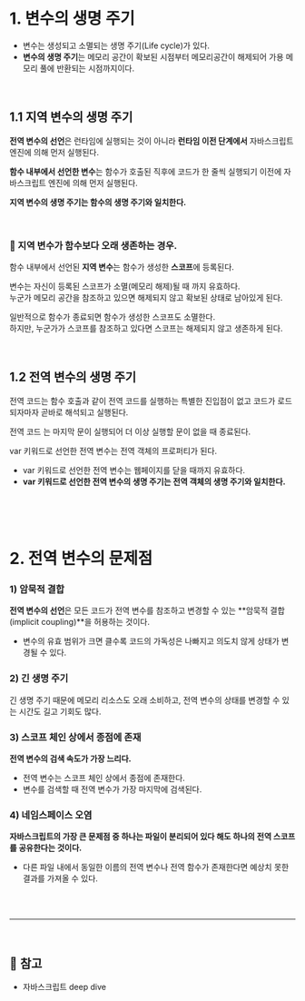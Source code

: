 # 1. 변수의 생명 주기

-   변수는 생성되고 소멸되는 생명 주기(Life cycle)가 있다.
-   **변수의 생명 주기**는 메모리 공간이 확보된 시점부터 메모리공간이 해제되어 가용 메모리 풀에 반환되는 시점까지이다.

<br/>

## 1.1 지역 변수의 생명 주기

**전역 변수의 선언**은 런타임에 실행되는 것이 아니라 **런타임 이전 단계에서** 자바스크립트 엔진에 의해 먼저 실행된다.

**함수 내부에서 선언한 변수**는 함수가 호출된 직후에 코드가 한 줄씩 실행되기 이전에 자바스크립트 엔진에 의해 먼저 실행된다.

**지역 변수의 생명 주기는 함수의 생명 주기와 일치한다.**

<br/>

### **📌 지역 변수가 함수보다 오래 생존하는 경우.**

함수 내부에서 선언된 **지역 변수**는 함수가 생성한 **스코프**에 등록된다.<br/>

변수는 자신이 등록된 스코프가 소멸(메모리 해제)될 때 까지 유효하다.<br/>
누군가 메모리 공간을 참조하고 있으면 해제되지 않고 확보된 상태로 남아있게 된다.

일반적으로 함수가 종료되면 함수가 생성한 스코프도 소멸한다. <br/>
하지만, 누군가가 스코프를 참조하고 있다면 스코프는 해제되지 않고 생존하게 된다.

<br/>

## 1.2 전역 변수의 생명 주기

전역 코드는 함수 호출과 같이 전역 코드를 실행하는 특별한 진입점이 없고 코드가 로드되자마자 곧바로 해석되고 실행된다.

전역 코드 는 마지막 문이 실행되어 더 이상 실행할 문이 없을 때 종료된다.

var 키워드로 선언한 전역 변수는 전역 객체의 프로퍼티가 된다.

-   var 키워드로 선언한 전역 변수는 웹페이지를 닫을 때까지 유효하다.
-   **var 키워드로 선언한 전역 변수의 생명 주기는 전역 객체의 생명 주기와 일치한다.**

<br/><br/><br/>

# 2. 전역 변수의 문제점</span>

### 1) 암묵적 결합

**전역 변수의 선언**은 모든 코드가 전역 변수를 참조하고 변경할 수 있는 **암묵적 결합(implicit coupling)**을 허용하는 것이다.

-   변수의 유효 범위가 크면 클수록 코드의 가독성은 나빠지고 의도치 않게 상태가 변경될 수 있다.

### 2) 긴 생명 주기

긴 생명 주기 때문에 메모리 리소스도 오래 소비하고,
전역 변수의 상태를 변경할 수 있는 시간도 길고 기회도 많다.

### 3) 스코프 체인 상에서 종점에 존재

**전역 변수의 검색 속도가 가장 느리다.**

-   전역 변수는 스코프 체인 상에서 종점에 존재한다.
-   변수를 검색할 때 전역 변수가 가장 마지막에 검색된다.

### 4) 네임스페이스 오염

**자바스크립트의 가장 큰 문제점 중 하나는 파일이 분리되어 있다 해도 하나의 전역 스코프를 공유한다는 것이다.**

-   다른 파일 내에서 동일한 이름의 전역 변수나 전역 함수가 존재한다면 예상치 못한 결과를 가져올 수 있다.

<br/><br/>

---

<br/>

## 📗 참고

-   자바스크립트 deep dive
